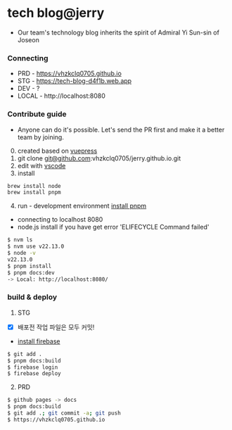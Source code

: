 # tech blog@**jerry**
- Our team's technology blog inherits the spirit of Admiral Yi Sun-sin of Joseon

### Connecting
- PRD - https://vhzkclq0705.github.io
- STG - https://tech-blog-d4f1b.web.app
- DEV - ?
- LOCAL - http://localhost:8080

### Contribute guide
- Anyone can do it's possible. Let's send the PR first and make it a better team by joining.

0. created based on [vuepress](https://v2.vuepress.vuejs.org/)
1. git clone git@github.com:vhzkclq0705/jerry.github.io.git
2. edit with [vscode](https://code.visualstudio.com/)
3. install
``` bash
brew install node
brew install pnpm
```
4. run - development environment [install pnpm](https://pnpm.io/installation)
- connecting to localhost 8080
- node.js install if you have get error 'ELIFECYCLE Command failed'
```bash
$ nvm ls
$ nvm use v22.13.0
$ node -v
v22.13.0
$ pnpm install
$ pnpm docs:dev
-> Local: http://localhost:8080/
```

### build & deploy
1. STG
- [x] 배포전 작업 파일은 모두 커밋!
- [install firebase](https://v2.vuepress.vuejs.org/guide/deployment.html#google-firebase)

``` bash
$ git add .
$ pnpm docs:build
$ firebase login
$ firebase deploy
```

2. PRD
```bash
$ github pages -> docs
$ pnpm docs:build
$ git add .; git commit -a; git push
$ https://vhzkclq0705.github.io
```

